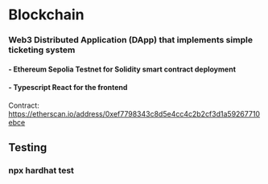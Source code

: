 # Blockchain

### Web3 Distributed Application (DApp) that implements simple ticketing system
####  - Ethereum Sepolia Testnet for Solidity smart contract deployment
#### - Typescript React for the frontend

Contract: https://etherscan.io/address/0xef7798343c8d5e4cc4c2b2cf3d1a59267710ebce


## Testing
### npx hardhat test 